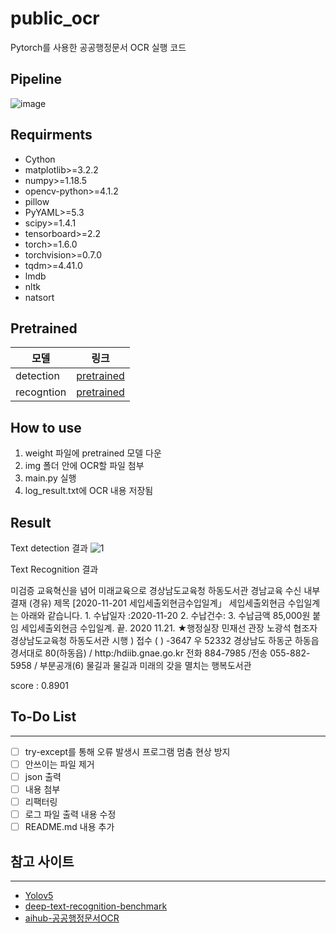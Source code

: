 # public_ocr


Pytorch를 사용한 공공행정문서 OCR 실행 코드
## Pipeline


![image](https://user-images.githubusercontent.com/46219219/150891274-467d1d04-d53b-47ce-88f5-52d1abe523bd.png)

## Requirments
- Cython
- matplotlib>=3.2.2
- numpy>=1.18.5
- opencv-python>=4.1.2
- pillow
- PyYAML>=5.3
- scipy>=1.4.1
- tensorboard>=2.2
- torch>=1.6.0
- torchvision>=0.7.0
- tqdm>=4.41.0
- lmdb
- nltk
- natsort

## Pretrained
|모델|링크|
|------|---|
|detection|[pretrained](https://o365hansung-my.sharepoint.com/:f:/g/personal/gs3071_hansung_edu/EtufZdMj9hpLmAnCHh0ixaoBoG7mg6fevtvETi_jMBdm_g?e=cIgwTg)|
|recogntion|[pretrained](https://o365hansung-my.sharepoint.com/:f:/g/personal/gs3071_hansung_edu/Em0UPM2e_m9KmwQEbLeSeJ8BEWI43ewudS6sKgoMAf46Lg?e=nDWQRI)|


## How to use
1. weight 파일에 pretrained 모델 다운
2. img 폴더 안에 OCR할 파일 첨부
3. main.py 실행
4. log_result.txt에 OCR 내용 저장됨

## Result
Text detection 결과
![1](https://user-images.githubusercontent.com/46219219/150907618-905fb374-33d5-421e-86be-23f76a668c06.jpg)

Text Recognition 결과

                    
미검증 교육혁신을 념어 미래교육으로 경상남도교육청 하동도서관  경남교육 수신 내부결재 (경유) 제목 [2020-11-201 세입세출외현금수입일계」 세입세출외현금 수입일계는 아래와 같습니다. 1. 수납일자 :2020-11-20 2. 수납건수: 3. 수납금액 85,000원 붙임 세입세출외현금 수입일계. 끝. 2020 11.21. ★행정실장 민재선 관장 노광석 협조자 경상남도교육청 하동도서관 시행 ) 접수 ( ) -3647 우 52332 경상남도 하동군 하동읍 경서대로 80(하동읍) / http:/hdiib.gnae.go.kr 전화 884-7985 /전송 055-882-5958 / 부분공개(6) 물길과 물길과 미래의 갖을 멸치는 행복도서관

score : 0.8901


## To-Do List

---
- [ ] try-except를 통해 오류 발생시 프로그램 멈춤 현상 방지
- [ ] 안쓰이는 파일 제거
- [ ] json 출력
- [ ] 내용 첨부
- [ ] 리팩터링
- [ ] 로그 파일 출력 내용 수정
- [ ] README.md 내용 추가

## 참고 사이트

---
- [Yolov5](https://github.com/ultralytics/yolov5)
- [deep-text-recognition-benchmark](https://github.com/clovaai/deep-text-recognition-benchmark)
- [aihub-공공행정문서OCR](https://aihub.or.kr/aidata/30724)
